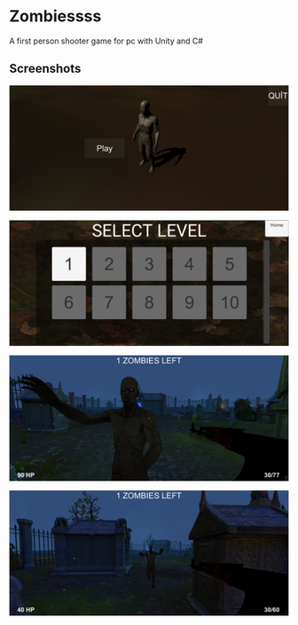 # Zombiessss
A first person shooter game for pc with Unity and C#

## Screenshots
![in game 3](https://github.com/atakankar/KillZombies/blob/main/SS/3.png)

![in game 4](https://github.com/atakankar/KillZombies/blob/main/SS/4.png)

![in game 1](https://github.com/atakankar/KillZombies/blob/main/SS/1.png)

![in game 2](https://github.com/atakankar/KillZombies/blob/main/SS/2.png)


